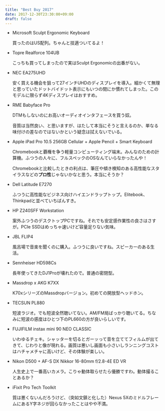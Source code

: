 ```yaml
---
title: "Best Buy 2017"
date: 2017-12-30T23:30:00+09:00
draft: false
---
```


- Microsoft Sculpt Ergonomic Keyboard

    買ったのはUS配列。ちゃんと技適ついてるよ！

- Topre Realforce 104UB 

    こっちも買ってしまったので実はSculpt Ergonomicの出番がない。

- NEC EA275UHD

    安く買える機会を狙って27インチUHDのディスプレイを導入。細かくて無理と思っていたドットバイドット表示にもいつの間にか慣れてしまった。このモデルに限らず4Kディスプレイはおすすめ。

- RME Babyface Pro

    DTMもしないのにお高いオーディオインタフェースを買う奴。

    音質は当然良い、と思いますが、はたして本当にそうと言えるのか、単なる味付けの差なのではないかという疑念は拭えないでいる。

- Apple iPad Pro 10.5 256GB Cellular + Apple Pencil + Smart Keyboard

    Chromebookと覇権を争う軽量コンピューティング端末。みんなのための計算機。ふつうの人々に、フルスペックのOSなんていらなかったんや！
    
    Chromebookと比較したときの利点は、筆圧や傾き検知のある高性能なスタイラスなどの**プロ性**じゃないかなと思う。本当にそうか？

- Dell Latitude E7270

    ふつうに高性能なビジネス向けハイエンドラップトップ。Elitebook、Thinkpadと並べていちばんすき。

- HP Z240SFF Workstation

    案外ふつうのデスクトップPCですね。それでも安定感作業性の良さはさすが。PCIe SSDはめっちゃ速いけど容量足りない気味。

- JBL FLIP4

    風呂場で音楽を聞くのに購入。ふつうに良いですね。スピーカーのある生活。

- Sennheiser HD598Cs

    長年使ってきたDJ1Proが壊れたので。普通の密閉型。

- Massdrop x AKG K7XX 

    K70xシリーズのMassdropバージョン。初めての開放型ヘッドホン。

- TECSUN PL880

    短波ラジオ。でも短波全然聴いてない。AM/FM局ばっかり聴いてる。ちなみに短波の感度はひとつ下のPL660の方が良いらしいです。

- FUJIFILM instax mini 90 NEO CLASSIC 

    いわゆるチェキ。シャッターを切るとガーッって音を立ててフィルムが出てきて、じわりと像が現れる。画質は悪いし画面も小さいしランニングコストはハチャメチャに高いけど、その体験が楽しい。

- Nikon D500 + AF-S DX Nikkor 16-80mm f/2.8-4E ED VR

    人生史上で一番高いカメラ。こりゃ動体取らせたら優勝ですわ。動体撮ることあるか？

- iFixit Pro Tech Toolkit

    質は悪くないんだろうけど、（突如文鎮と化した）Nexus 5XのミドルフレームにあるY字ネジが回らなかったことはやや不満。